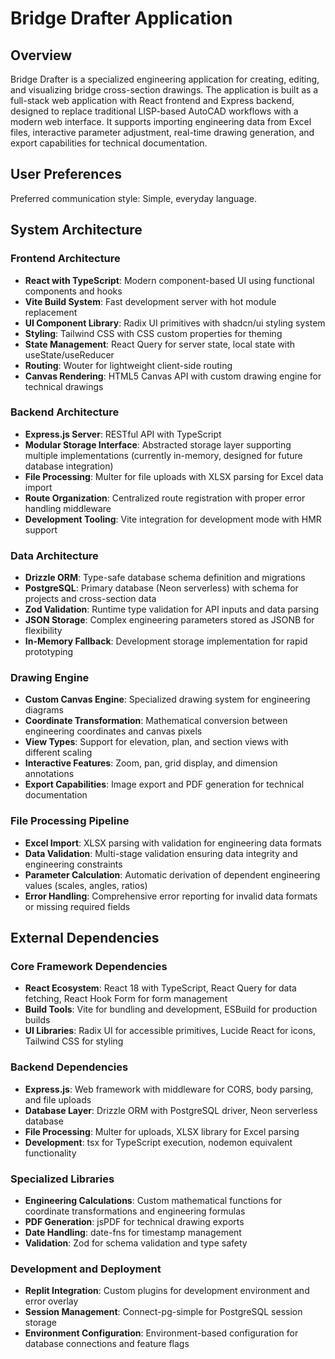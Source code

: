 # Bridge Drafter Application

## Overview

Bridge Drafter is a specialized engineering application for creating, editing, and visualizing bridge cross-section drawings. The application is built as a full-stack web application with React frontend and Express backend, designed to replace traditional LISP-based AutoCAD workflows with a modern web interface. It supports importing engineering data from Excel files, interactive parameter adjustment, real-time drawing generation, and export capabilities for technical documentation.

## User Preferences

Preferred communication style: Simple, everyday language.

## System Architecture

### Frontend Architecture
- **React with TypeScript**: Modern component-based UI using functional components and hooks
- **Vite Build System**: Fast development server with hot module replacement
- **UI Component Library**: Radix UI primitives with shadcn/ui styling system
- **Styling**: Tailwind CSS with CSS custom properties for theming
- **State Management**: React Query for server state, local state with useState/useReducer
- **Routing**: Wouter for lightweight client-side routing
- **Canvas Rendering**: HTML5 Canvas API with custom drawing engine for technical drawings

### Backend Architecture
- **Express.js Server**: RESTful API with TypeScript
- **Modular Storage Interface**: Abstracted storage layer supporting multiple implementations (currently in-memory, designed for future database integration)
- **File Processing**: Multer for file uploads with XLSX parsing for Excel data import
- **Route Organization**: Centralized route registration with proper error handling middleware
- **Development Tooling**: Vite integration for development mode with HMR support

### Data Architecture
- **Drizzle ORM**: Type-safe database schema definition and migrations
- **PostgreSQL**: Primary database (Neon serverless) with schema for projects and cross-section data
- **Zod Validation**: Runtime type validation for API inputs and data parsing
- **JSON Storage**: Complex engineering parameters stored as JSONB for flexibility
- **In-Memory Fallback**: Development storage implementation for rapid prototyping

### Drawing Engine
- **Custom Canvas Engine**: Specialized drawing system for engineering diagrams
- **Coordinate Transformation**: Mathematical conversion between engineering coordinates and canvas pixels
- **View Types**: Support for elevation, plan, and section views with different scaling
- **Interactive Features**: Zoom, pan, grid display, and dimension annotations
- **Export Capabilities**: Image export and PDF generation for technical documentation

### File Processing Pipeline
- **Excel Import**: XLSX parsing with validation for engineering data formats
- **Data Validation**: Multi-stage validation ensuring data integrity and engineering constraints
- **Parameter Calculation**: Automatic derivation of dependent engineering values (scales, angles, ratios)
- **Error Handling**: Comprehensive error reporting for invalid data formats or missing required fields

## External Dependencies

### Core Framework Dependencies
- **React Ecosystem**: React 18 with TypeScript, React Query for data fetching, React Hook Form for form management
- **Build Tools**: Vite for bundling and development, ESBuild for production builds
- **UI Libraries**: Radix UI for accessible primitives, Lucide React for icons, Tailwind CSS for styling

### Backend Dependencies
- **Express.js**: Web framework with middleware for CORS, body parsing, and file uploads
- **Database Layer**: Drizzle ORM with PostgreSQL driver, Neon serverless database
- **File Processing**: Multer for uploads, XLSX library for Excel parsing
- **Development**: tsx for TypeScript execution, nodemon equivalent functionality

### Specialized Libraries
- **Engineering Calculations**: Custom mathematical functions for coordinate transformations and engineering formulas
- **PDF Generation**: jsPDF for technical drawing exports
- **Date Handling**: date-fns for timestamp management
- **Validation**: Zod for schema validation and type safety

### Development and Deployment
- **Replit Integration**: Custom plugins for development environment and error overlay
- **Session Management**: Connect-pg-simple for PostgreSQL session storage
- **Environment Configuration**: Environment-based configuration for database connections and feature flags